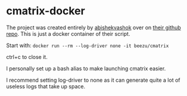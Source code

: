 # cmatrix-docker
The project was created entirely by [abishekvashok](https://github.com/abishekvashok) over on [their github repo](https://github.com/abishekvashok/cmatrix). This is just a docker container of their script.

Start with: `docker run --rm --log-driver none -it beezu/cmatrix`

ctrl+c to close it.

I personally set up a bash alias to make launching cmatrix easier.

I recommend setting log-driver to none as it can generate quite a lot of useless logs that take up space.
